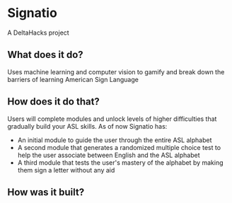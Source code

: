# Signatio
A DeltaHacks project

## What does it do?
Uses machine learning and computer vision to gamify and break down the barriers of learning American Sign Language

## How does it do that?
Users will complete modules and unlock levels of higher difficulties that gradually build your ASL skills.
As of now Signatio has:
- An initial module to guide the user through the entire ASL alphabet
- A second module that generates a randomized multiple choice test to help the user associate between English and the ASL alphabet
- A third module that tests the user's mastery of the alphabet by making them sign a letter without any aid

## How was it built?
